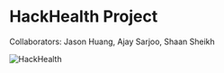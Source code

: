 # HackHealth Project
Collaborators: Jason Huang, Ajay Sarjoo, Shaan Sheikh


![HackHealth](http://hackhealth.umd.edu/wp-content/uploads/2014/07/hh-horizontal.fw_.png)

